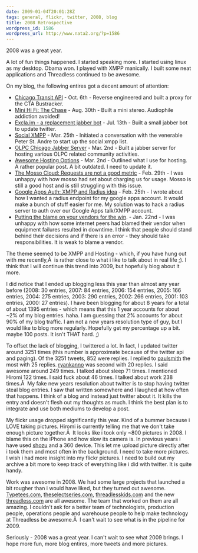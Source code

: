 ```yaml
---
date: 2009-01-04T20:01:28Z
tags: general, flickr, twitter, 2008, blog
title: 2008 Retrospective
wordpress_id: 1586
wordpress_url: http://www.nata2.org/?p=1586
---
```


2008 was a great year.

A lot of fun things happened. I started speaking more. I started using linux as my desktop. Obama won. I played with XMPP manically. I built some neat applications and Threadless continued to be awesome.

On my blog, the following entires got a decent amount of attention:
<ul>
	<li><a href="http://www.nata2.org/2008/10/06/chicago-transit-api/">Chicago Transit API</a> - Oct. 6th - Reverse engineered and built a proxy for the CTA Bustracker.</li>
	<li><a href="http://www.nata2.org/2008/08/30/mini-hi-fi-the-chase/">Mini Hi Fi: The Chase</a> - Aug. 30th - Built a mini stereo. Audiophile addiction avoided!</li>
	<li><a href="http://www.nata2.org/2008/07/13/exclaim-a-replacement-jabber-bot/">Excla.im - a replacement jabber bot</a> - Jul. 13th - Built a small jabber bot to update twitter.</li>
	<li><a href="http://www.nata2.org/2008/03/25/social-xmpp/">Social XMPP</a> - Mar. 25th - Initiated a conversation with the venerable Peter St. Andre to start up the social xmpp list.</li>
	<li><a href="http://www.nata2.org/2008/03/02/olpc-chicago-jabber-server/">OLPC Chicago Jabber Server</a> - Mar. 2nd - Built a jabber server for hosting various OLPC related community activities.</li>
	<li><a href="http://www.nata2.org/2008/03/02/awesome-hosting-options/">Awesome Hosting Options</a> - Mar. 2nd - Outlined what I use for hosting. A rather popular post. A bit outdated. I need to update it.</li>
	<li><a href="http://www.nata2.org/2008/02/29/the-mosso-cloud-how-requests-are-not-a-good-metric/">The Mosso Cloud: Requests are not a good metric</a> - Feb. 29th - I was unhappy with how mosso had set about charging us for usage. Mosso is still a good host and is still struggling with this issue.</li>
	<li><a href="http://www.nata2.org/2008/02/25/google-apps-auth-xmpp-and-radius-idea/">Google Apps Auth: XMPP and Radius idea</a> - Feb. 25th - I wrote about how I wanted a radius endpoint for my google apps account. It would make a bunch of stuff easier for me. My solution was to hack a radius server to auth over our Google Apps talk/XMPP account.</li>
	<li><a href="http://www.nata2.org/2008/01/22/putting-the-blame-on-your-vendors-for-the-win/">Putting the blame on your vendors for the win</a>. - Jan. 22nd - I was unhappy with how some internet peers had blamed their vendor when equipment failures resulted in downtime. I think that people should stand behind their decisions and if there is an error - they should take responsibilities. It is weak to blame a vendor.</li>
</ul>
The theme seemed to be XMPP and Hosting - which, if you have hung out with me recently,Â  is rather close to what i like to talk about in real life ;). I think that I will continue this trend into 2009, but hopefully blog about it more.

I did notice that I ended up blogging less this year than almost any year before (2008: 30 entries, 2007: 84 entries, 2006: 154 entries, 2005: 166 entries, 2004: 275 entries, 2003: 290 entries, 2002: 266 entries, 2001: 103 entries, 2000: 27 entries). I have been blogging for about 8 years for a  total of about 1395 entries - which means that this 1 year accounts for about ~2% of my blog entries. haha. I am guessing that 2% accounts for about 90% of my blog traffic. I am not a new years resolution type of guy, but I would like to blog more regularly. Hopefully get my percentage up a bit. maybe 100 posts. It isn't THAT hard. ;)

To offset the lack of blogging, I twittered a lot. In fact, I updated twitter around 3251 times (this number is approximate because of the twitter api and paging). Of the 3251 tweets, 852 were replies. I replied to <a href="http://twitter.com/paulsmith">paulsmith</a> the most with 25 replies. <a href="http://twitter.com/ryankanno">ryankanno</a> was second with 20 replies. I said awesome around 249 times. I talked about sleep 71 times. I mentioned Hiromi 122 times. I said fuck about 46 times. I talked about work 238 times.Â  My fake new years resolution about twitter is to stop having twitter steal blog entries. I saw that written somewhere and I laughed at how often that happens. I think of a blog and instead just twitter about it. It kills the entry and doesn't flesh out my thoughts as much. I think the best plan is to integrate and use both mediums to develop a post.

My flickr usage dropped significantly this year. Kind of a bummer because i LOVE taking pictures. Hiromi is currently telling me that we don't take enough picture together.Â  It looks like i took only ~800 pictures in 2008. I blame this on the iPhone and how slow its camera is. In previous years i have used <a href="http://shozu.com">shozu</a> and a 360 device. This let me upload picture directly after i took them and most often in the background. I need to take more pictures. I wish i had more insight into my flickr pictures. I need to build out my archive a bit more to keep track of everything like i did with twitter. It is quite handy.

Work was awesome in 2008. We had some large projects that launched a bit rougher than i would have liked, but they turned out awesome. <a href="http://typetees.com">Typetees.com</a>, <a href="http://theselectseries.com">theselectseries.com</a>, <a href="http://threadlesskids.com">threadlesskids.com</a> and the new <a href="http://threadless.com">threadless.com</a> are all awesome. The team that worked on them are all amazing. I couldn't ask for a better team of technologists, production people, operations people and warehouse people to help make technology at Threadless be awesome.Â  I can't wait to see what is in the pipeline for 2009.

Seriously - 2008 was a great year. I can't wait to see what 2009 brings. I hope more fun, more blog entires, more tweets and more pictures.
